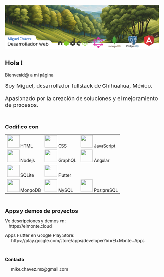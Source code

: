 
![imagen](/assets/9.png)

<h2> Hola ! </h2>

<p> Bienvenid@ a mi página </p>

<p style="font-size:1.1rem; margin-bottom:20px">
Soy Miguel, desarrollador fullstack de Chihuahua, México.
</p>
<p style="font-size:1.1rem; margin-bottom:20px">
Apasionado 
por la creación de soluciones 
y el mejoramiento de procesos.
</p>

</br>
<p> <b style="font-size:1.1rem; margin-top:20px">
Codifico con
</b> </p>

| | | |
|-----|--------|----|
| <image src="assets/html.png" alt="" width="40"  height="40"> HTML | <image src="assets/css.png" alt="" width="40"  height="40"> CSS | <image src="assets/js.png" alt="" width="40"  height="40"> JavaScript |
| <image src="assets/nodejs.png" alt="" width="40"  height="40"> Nodejs | <image src="assets/graphql.png" alt="" width="40"  height="40"> GraphQL | <image src="assets/angular.png" alt="" width="40"  height="40"> Angular |
| <image src="assets/sqlite_2.png" alt="" width="40"  height="40"> SQLite | <image src="assets/flutter.png" alt="" width="40"  height="40"> Flutter |  |
| <image src="assets/mongodb_2.png" alt="" width="40"  height="40"> MongoDB | <image src="assets/mysql_2.png" alt="" width="40"  height="40"> MySQL | <image src="assets/postgresql_2.png" alt="" width="40"  height="40"> PostgreSQL |

</br>
<p> <b style="font-size:1.1rem; margin-top:20px">
Apps y demos de proyectos 
</b> </p>

<p>
Ve descripciones y demos en: </br> 
&nbsp;
<image src="assets/visual_2.png" alt=""  height="40"> 
https://elmonte.cloud
</p>

<p>
Apps Flutter en Google Play Store: </br>
&nbsp; &nbsp;
<image src="assets/play_store.png" alt=""  height="30"> 
https://play.google.com/store/apps/developer?id=El+Monte+Apps
</p>

</br>
<p> <b> Contacto </b> </p>
<p>
<image src="assets/mail.png" alt="" width="27"  style="margin-right: 7px;" >
&nbsp;
mike.chavez.mx@gmail.com
</p>

